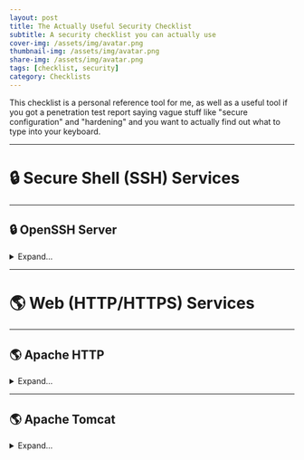 ```yaml
---
layout: post
title: The Actually Useful Security Checklist
subtitle: A security checklist you can actually use
cover-img: /assets/img/avatar.png
thumbnail-img: /assets/img/avatar.png
share-img: /assets/img/avatar.png
tags: [checklist, security]
category: Checklists
---
```


This checklist is a personal reference tool for me, as well as a useful tool if you got a penetration test report saying vague stuff like "secure configuration" and "hardening" and you want to actually find out what to type into your keyboard.

---

# 🔒 Secure Shell (SSH) Services

---

## 🔒 OpenSSH Server

<details markdown="1">
<summary>Expand...</summary>

{: .box-note}
*Package Name(s): **openssh-server** (apt)*<br>*Common Port(s): <strong>22</strong> (SSH)*

### 📌 Disable Insecure Ciphers

<details markdown="1">
<summary>Expand...</summary>
#### Debian/Ubuntu:
```console
(editor) /etc/ssh/sshd_config

MACs hmac-sha2-256,hmac-sha2-512,umac-64-etm@openssh.com,umac-128-etm@openssh.com
KexAlgorithms curve25519-sha256@libssh.org,diffie-hellman-group-exchange-sha256
Ciphers aes256-gcm@openssh.com,aes128-gcm@openssh.com,chacha20-poly1305@openssh.com
```
</details>

### 📌 Whitelist Access

<details markdown="1">
<summary>Expand...</summary>

The OpenSSH service should only be accessible to a limited range of IP addresses, ideally off a whitelist that is enforced by the local firewall and/or by the OpenSSH service configuration file. You can use the `AllowUsers` and `AllowGroups` directives to make access as granular as possible.

```console
(editor) /etc/ssh/sshd_config

Match Address {ip,ip,ip...}
    AllowUsers {user} {user} {user}...
```

</details>

</details>

---

# 🌎 Web (HTTP/HTTPS) Services

---

## 🌎 Apache HTTP

<details markdown="1">
<summary>Expand...</summary>

{: .box-note}
*Package Name(s): **apache2** (apt), **httpd** (yum)*<br>*Common Port(s): <strong>80</strong> (HTTP), <strong>443</strong> (HTTPS), <strong>8080</strong> (Alternate HTTP), <strong>8443</strong> (Alternate HTTPS)*

Unless otherwise stated, most of the Apache configuration changes below will require you to reload or restart Apache to fully apply them, i.e.:

```console
service apache2 restart

systemctl restart apache2
```

File locations may also vary depending on how you set up your web server.

### 📌 Disable SSLv2/SSLv3/TLSv1/TLSv1.1

<details markdown="1">
<summary>Expand...</summary>
#### Debian/Ubuntu:

```console
(editor) /etc/apache2/sites-enabled/(ssl config file)

SSLProtocol all -SSLv3 -SSLv2 -TLSv1 -TLSv1.1
```
</details>

### 📌 Disable TRACE

<details markdown="1">
<summary>Expand...</summary>
#### Debian/Ubuntu:

```console
(editor) /etc/apache2/conf-enabled/security.conf

TraceEnable Off
```

{: .box-success}
✅ **Verification**: Use nmap with the <a href="https://nmap.org/nsedoc/scripts/http-methods.html">http-methods</a> script to scan open HTTP/HTTPS ports (usually 80/443) and verify that the TRACE method doesn't appear in the list of supported methods.
</details>

### 📌 Obscure Server Information

<details markdown="1">
<summary>Expand...</summary>
#### Debian/Ubuntu:

```console
(editor) /etc/apache2/conf-enabled/security.conf

ServerSignature Off
ServerTokens Prod
```

{: .box-success}
✅ **Verification**: Use nmap with the service detection flag (`-sV`) to scan open HTTP/HTTPS ports (usually 80/443) and verify that the banner grab shows "Apache" instead of "Apache x.x.x".
</details>

### 📌 Remove Unnecessary Files/Directories

<details markdown="1">
<summary>Expand...</summary>
Remove or conceal the following directories and files from `/var/www/html` (or whichever file location is tied to your web server setup):
- `.config`
- `.env` (can leak hardcoded secrets)
- `.git` (can leak hardcoded secrets)
- `.gitattributes`
- `.github`
- `.gitignore`
- `.gitinfo`
- `.viminfo`
- `phpinfo` (can expose PHP version information)
- `phpinfo.php` (can expose PHP version information)

If desired, you can entirely block specific sensitive file types from being browsed in `/etc/apache2/conf-enabled/security.conf` (or wherever your Apache configuration files are):

```console
RedirectMatch 404 /\.git
RedirectMatch 404 /\.svn
```

{: .box-success}
✅ **Verification**: Browse to these directories and files in any web browser and verify that you receive either a 403 Forbidden or a 404 Not Found response. You can also use curl.
</details>

### 📌 Set HTTP Strict Transport Security (HSTS)

<details markdown="1">
<summary>Expand...</summary>
The maximum age value can vary depending on your preferences, but the default value of 31536000 I usually use has never caused any issues.

#### Debian/Ubuntu:

```console
(editor) /etc/apache2/sites-enabled/(config files)

Header always set Strict-Transport-Security max-age=31536000
```

{: .box-success}
✅ **Verification**: Browse to the site and verify that you receive a Strict-Transport-Security header in the HTTP response, and that it has the configured age value. You can see it using your web browser's Developer Tools (Network -> Headers), or through nmap and other header grabber tools.
</details>

</details>

---

## 🌎 Apache Tomcat

<details markdown="1">
<summary>Expand...</summary>

{: .box-note}
*Common Port(s): <strong>80</strong> (HTTP), <strong>443</strong> (HTTPS), <strong>8080</strong> (Alternate HTTP), <strong>8443</strong> (Alternate HTTPS)*
</details>